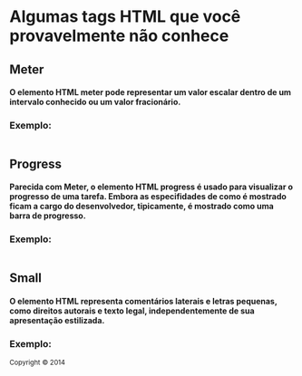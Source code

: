 
<h1>Algumas tags HTML que você provavelmente não conhece </h1>

<h2>Meter</h2>
<h4>O elemento HTML meter pode representar um valor escalar dentro de um intervalo conhecido ou um valor fracionário.</h4>
<h3>Exemplo:</h3>
<img src="https://www.codigofonte.com.br/wp-content/uploads/2014/09/meter.png" alt="">
<!-- <h3>Aqueça o forno para <meter min="200" max="500" value="350">350 graus</meter>.</h3> -->

<h2>Progress</h2>
<h4>Parecida com Meter, o elemento HTML progress é usado para visualizar o progresso de uma tarefa. Embora as especifidades de como é mostrado ficam a cargo do desenvolvedor, tipicamente, é mostrado como uma barra de progresso.</h4>
<h3>Exemplo:</h3>
<!-- <progress value="70" max="100">70 %</progress> -->
<img src="https://developer.mozilla.org/@api/deki/files/6031/=progress-firefox.JPG" alt="">

<h2>Small</h2>
<h4>O elemento HTML representa comentários laterais e letras pequenas, como direitos autorais e texto legal, independentemente de sua apresentação estilizada.</h4>
<h3>Exemplo:</h3>
<small>Copyright © 2014</small>
